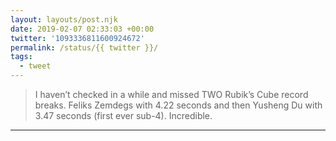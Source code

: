 ```yaml
---
layout: layouts/post.njk
date: 2019-02-07 02:33:03 +00:00
twitter: '1093336811600924672'
permalink: /status/{{ twitter }}/
tags: 
  - tweet
---
```


> I haven’t checked in a while and missed TWO Rubik’s Cube record breaks. Feliks Zemdegs with 4.22 seconds and then Yusheng Du with 3.47 seconds (first ever sub-4). Incredible.

---
